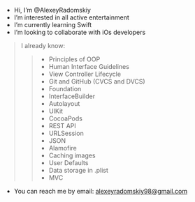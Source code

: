 - Hi, I’m @AlexeyRadomskiy
- I’m interested in all active entertainment
- I’m currently learning Swift
- I’m looking to collaborate with iOs developers


> I already know:
>>  * Principles of OOP
>>  * Human Interface Guidelines
>>  * View Controller Lifecycle
>>  * Git and GitHub (CVCS and DVCS)
>>  * Foundation
>>  * InterfaceBuilder
>>  * Autolayout
>>  * UIKit
>>  * CocoaPods
>>  * REST API
>>  * URLSession
>>  * JSON
>>  * Alamofire
>>  * Caching images
>>  * User Defaults
>>  * Data storage in .plist
>>  * MVC
    
- You can reach me by email: alexeyradomskiy98@gmail.com

